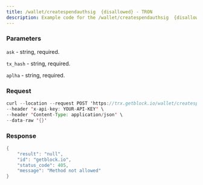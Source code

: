 ```yaml
---
title: /wallet/createspendauthsig  {disallowed} - TRON
description: Example code for the /wallet/createspendauthsig  {disallowed} rest method. Сomplete guide on how to use /wallet/createspendauthsig  {disallowed} rest in GetBlock.io Web3 documentation.
---
```


### Parameters


`ask` - string, required.

`tx_hash` - string, required.

`aplha` - string, required.

### Request

``` java
curl --location --request POST 'https://trx.getblock.io/wallet/createspendauthsig' \
--header 'x-api-key: YOUR-API-KEY' \
--header 'Content-Type: application/json' \
--data-raw '{}'
```

###  Response

``` java
{
    "result": "null",
    "id": "getblock.io",
    "status_code": 405,
    "message": "Method not allowed"
}
```

